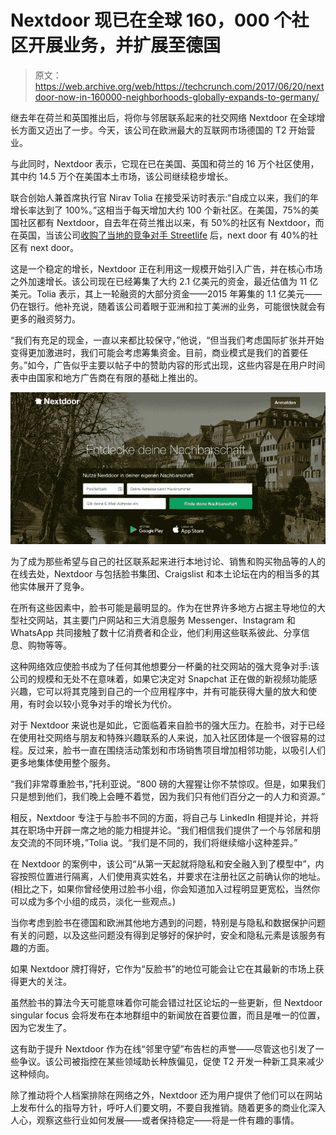 # Nextdoor 现已在全球 160，000 个社区开展业务，并扩展至德国 

> 原文：<https://web.archive.org/web/https://techcrunch.com/2017/06/20/nextdoor-now-in-160000-neighborhoods-globally-expands-to-germany/>

继去年在荷兰和英国推出后，将你与邻居联系起来的社交网络 Nextdoor 在全球增长方面又迈出了一步。今天，该公司在欧洲最大的互联网市场德国的 T2 开始营业。

与此同时，Nextdoor 表示，它现在已在美国、英国和荷兰的 16 万个社区使用，其中约 14.5 万个在美国本土市场，该公司继续稳步增长。

联合创始人兼首席执行官 Nirav Tolia 在接受采访时表示:“自成立以来，我们的年增长率达到了 100%。”这相当于每天增加大约 100 个新社区。在美国，75%的美国社区都有 Nextdoor，自去年在荷兰推出以来，有 50%的社区有 Nextdoor，而在英国，当该公司[收购了当地的竞争对手 Streetlife](https://web.archive.org/web/20221204103211/https://beta.techcrunch.com/2017/02/05/streetlife-knocks-nextdoor/) 后，next door 有 40%的社区有 next door。

这是一个稳定的增长，Nextdoor 正在利用这一规模开始引入广告，并在核心市场之外加速增长。该公司现在已经筹集了大约 2.1 亿美元的资金，最近估值为 11 亿美元。Tolia 表示，其上一轮融资的大部分资金——2015 年筹集的 1.1 亿美元——仍在银行。他补充说，随着该公司着眼于亚洲和拉丁美洲的业务，可能很快就会有更多的融资努力。

“我们有充足的现金，一直以来都比较保守，”他说，“但当我们考虑国际扩张并开始变得更加激进时，我们可能会考虑筹集资金。目前，商业模式是我们的首要任务。”如今，广告似乎主要以帖子中的赞助内容的形式出现，这些内容是在用户时间表中由国家和地方广告商在有限的基础上推出的。

![](img/20db911d083678e8cd5aa0e89f6af90a.png)

为了成为那些希望与自己的社区联系起来进行本地讨论、销售和购买物品等的人的在线去处，Nextdoor 与包括脸书集团、Craigslist 和本土论坛在内的相当多的其他实体展开了竞争。

在所有这些因素中，脸书可能是最明显的。作为在世界许多地方占据主导地位的大型社交网站，其主要门户网站和三大消息服务 Messenger、Instagram 和 WhatsApp 共同接触了数十亿消费者和企业，他们利用这些联系彼此、分享信息、购物等等。

这种网络效应使脸书成为了任何其他想要分一杯羹的社交网站的强大竞争对手:该公司的规模和无处不在意味着，如果它决定对 Snapchat 正在做的新视频功能感兴趣，它可以将其克隆到自己的一个应用程序中，并有可能获得大量的放大和使用，有时会以较小竞争对手的增长为代价。

对于 Nextdoor 来说也是如此，它面临着来自脸书的强大压力。在脸书，对于已经在使用社交网络与朋友和特殊兴趣联系的人来说，加入社区团体是一个很容易的过程。反过来，脸书一直在围绕活动策划和市场销售项目增加相邻功能，以吸引人们更多地集体使用整个服务。

“我们非常尊重脸书，”托利亚说。“800 磅的大猩猩让你不禁惊叹。但是，如果我们只是想到他们，我们晚上会睡不着觉，因为我们只有他们百分之一的人力和资源。”

相反，Nextdoor 专注于与脸书不同的方面，将自己与 LinkedIn 相提并论，并将其在职场中开辟一席之地的能力相提并论。“我们相信我们提供了一个与邻居和朋友交流的不同环境，”Tolia 说。“我们是不同的，我们将继续缩小这种差异。”

在 Nextdoor 的案例中，该公司“从第一天起就将隐私和安全融入到了模型中”，内容按照位置进行隔离，人们使用真实姓名，并要求在注册社区之前确认你的地址。(相比之下，如果你曾经使用过脸书小组，你会知道加入过程明显更宽松，当然你可以成为多个小组的成员，淡化一些观点。)

当你考虑到脸书在德国和欧洲其他地方遇到的问题，特别是与隐私和数据保护问题有关的问题，以及这些问题没有得到足够好的保护时，安全和隐私元素是该服务有趣的方面。

如果 Nextdoor 牌打得好，它作为“反脸书”的地位可能会让它在其最新的市场上获得更大的关注。

虽然脸书的算法今天可能意味着你可能会错过社区论坛的一些更新，但 Nextdoor singular focus 会将发布在本地群组中的新闻放在首要位置，而且是唯一的位置，因为它发生了。

这有助于提升 Nextdoor 作为在线“邻里守望”布告栏的声誉——尽管这也引发了一些争议。该公司被指控在某些领域助长种族偏见，促使 T2 开发一种新工具来减少这种倾向。

除了推动将个人档案排除在网络之外，Nextdoor 还为用户提供了他们可以在网站上发布什么的指导方针，呼吁人们要文明，不要自我推销。随着更多的商业化深入人心，观察这些行业如何发展——或者保持稳定——将是一件有趣的事情。